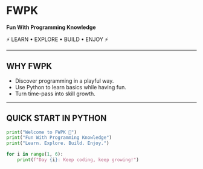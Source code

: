 # FWPK  
**Fun With Programming Knowledge**  

⚡ LEARN • EXPLORE • BUILD • ENJOY ⚡  

---

## WHY FWPK  
- Discover programming in a playful way.  
- Use Python to learn basics while having fun.  
- Turn time-pass into skill growth.  

---

## QUICK START IN PYTHON  

```python
print("Welcome to FWPK 🚀")
print("Fun With Programming Knowledge")
print("Learn. Explore. Build. Enjoy.")

for i in range(1, 6):
    print(f"Day {i}: Keep coding, keep growing!")
